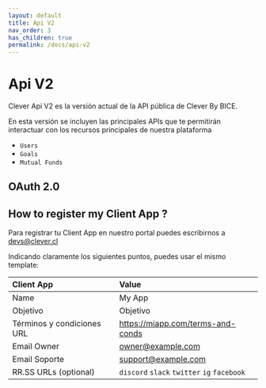 ```yaml
---
layout: default
title: Api V2
nav_order: 3
has_children: true
permalink: /docs/api-v2
---
```


# Api V2

Clever Api V2 es la versión actual de la API pública de Clever By BICE.

En esta versión se incluyen las principales APIs que te permitirán interactuar con los recursos principales de nuestra plataforma

- `Users`
- `Goals`
- `Mutual Funds`

## OAuth 2.0
## How to register my Client App ?
Para registrar tu Client App en nuestro portal puedes escribirnos a devs@clever.cl

Indicando claramente los siguientes puntos, puedes usar el mismo template:

| Client App       | Value             |
|:--------------|:------------------|
| Name          | My App  |
| Objetivo      | Objetivo  |
| Términos y condiciones  URL | https://miapp.com/terms-and-conds  |
| Email Owner   | owner@example.com  |
| Email Soporte | support@example.com |
| RR.SS URLs  (optional)  | `discord` `slack` `twitter` `ig` `facebook` |


